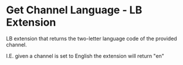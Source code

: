 # Get Channel Language - LB Extension
LB extension that returns the two-letter language code of the provided channel.

I.E. given a channel is set to English the extension will return "en"
